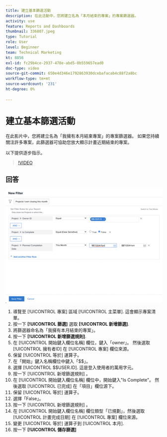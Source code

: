 ```yaml
---
title: 建立基本篩選活動
description: 在此活動中，您將建立名為「本月結束的專案」的專案篩選器。
activity: use
feature: Reports and Dashboards
thumbnail: 336807.jpeg
type: Tutorial
role: User
level: Beginner
team: Technical Marketing
kt: 8856
exl-id: fc29b4ce-2937-478e-abd5-0b559657ead0
doc-type: video
source-git-commit: 650e4d346e1792863930dcebafacab4c88f2a8bc
workflow-type: tm+mt
source-wordcount: '231'
ht-degree: 0%

---
```


# 建立基本篩選活動

在此影片中，您將建立名為「我擁有本月結束專案」的專案篩選器。 如果您持續關注許多專案，此篩選器可協助您放大顯示計畫近期結束的專案。

以下提供逐步指示。

>[!VIDEO](https://video.tv.adobe.com/v/336807/?quality=12&learn=on)

## 回答

![要建立新濾鏡的螢幕影像](assets/basic-filter-activity-updated-6-15-21.png)

1. 導覽至 [!UICONTROL 專案] 區域 [!UICONTROL 主菜單]. 這會顯示專案清單。
1. 按一下 **[!UICONTROL 篩選]** 選取 **[!UICONTROL 新增篩選]**.
1. 將篩選器命名為「我擁有本月結束的專案」。
1. 按一下 **[!UICONTROL 新增篩選規則]**.
1. 在 [!UICONTROL 開始鍵入欄位名稱] 欄位，鍵入「owner」。 然後選取 [!UICONTROL 擁有者ID] 在 [!UICONTROL 專案] 欄位來源。
1. 保留 [!UICONTROL 等於] 運算子。
1. 在「開始」鍵入名稱欄位中鍵入「$$」。
1. 選擇 [!UICONTROL $$USER.ID]. 這是登入使用者的萬用字元。
1. 按一下 [!UICONTROL 新增篩選規則] 。
1. 在 [!UICONTROL 開始鍵入欄位名稱] 欄位中，開始鍵入&quot;Is Complete&quot;。 然後選取 [!UICONTROL 已完成] 在「項目」欄位源下。
1. 保留 [!UICONTROL 等於] 運算子。
1. 選擇「False」。
1. 按一下 [!UICONTROL 新增篩選規則] 。
1. 在 [!UICONTROL 開始鍵入欄位名稱] 欄位類型「已規劃」，然後選取 [!UICONTROL 計畫完成日期] 在 [!UICONTROL 專案] 欄位來源。
1. 變更 [!UICONTROL 等於] 運算子到 [!UICONTROL 本月].
1. 按一下 **[!UICONTROL 儲存篩選]**
